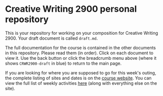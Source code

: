 # Creative Writing 2900 personal repository

This is your repository for working on your composition for Creative Writing 2900. Your draft document is called `draft.md`.

The full documentation for the course is contained in the other documents in
this repository. Please read them (in order). Click on each document to view it. Use the back button or click the breadcrumb menu above (where it shows
`CRWR2900-draft` in blue) to return to the main page.

If you are looking for where you are supposed to go for this week's outing, the complete listing of sites and dates is on the [course website](https://crwr2900.netlify.com/). You can view the full list of weekly activities [here](https://crwr2900.netlify.com/posts/) (along with everything else on the site).
